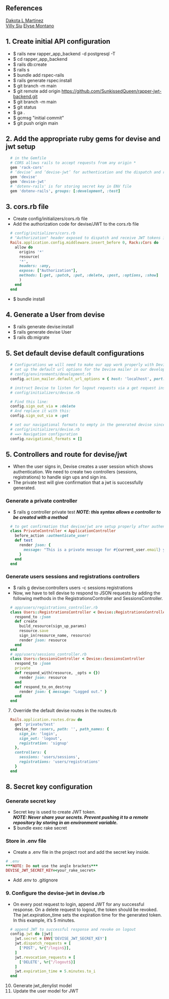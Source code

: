 ## References
[Dakota L Martinez](https://github.com/DakotaLMartinez/rails-devise-jwt-tutorial)  
[Villy Siu](https://medium.com/@villysiu/authenticate-user-with-devise-gem-and-devise-jwt-in-react-application-1-2-a869477a2cb3)
[Elyse Montano](https://github.com/elysemontano/apartment-app-backend)

## 1. Create initial API configuration
- $ rails new rapper_app_backend -d postgresql -T
- $ cd rapper_app_backend
- $ rails db:create
- $ rails s
- $ bundle add rspec-rails
- $ rails generate rspec:install
- $ git branch -m main
- $ git remote add origin https://github.com/SunkissedQueen/rapper-jwt-backend.git
- $ git branch -m main
- $ git status
- $ ga .
- $ gcmsg "initial commit"
- $ git push origin main

## 2. Add the appropriate ruby gems for devise and jwt setup
```rb
  # in the Gemfile
  # CORS allows rails to accept requests from any origin *
  gem 'rack-cors'
  # ‘devise’ and ‘devise-jwt’ for authentication and the dispatch and revocation of JWT tokens
  gem 'devise'
  gem 'devise-jwt'
  # 'dotenv-rails' is for storing secret key in ENV file
  gem 'dotenv-rails', groups: [:development, :test]
```
## 3. cors.rb file
- Create config/initializers/cors.rb file
- Add the authorization code for devise/JWT to the cors.rb file
```rb
  # config/initializers/cors.rb
  # "Authorization" header exposed to dispatch and receive JWT tokens in Auth headers
  Rails.application.config.middleware.insert_before 0, Rack::Cors do
    allow do
      origins '*'
      resource(
      '*',
      headers: :any,
      expose: ["Authorization"],
      methods: [:get, :patch, :put, :delete, :post, :options, :show]
      )
    end
  end
```
- $ bundle install

## 4. Generate a User from devise
- $ rails generate devise:install
- $ rails generate devise User
- $ rails db:migrate

## 5. Set default devise default configurations
```rb
  # Configurations we will need to make our app work properly with Devise. 
  # set up the default url options for the Devise mailer in our development environment
  # config/environments/development.rb
  config.action_mailer.default_url_options = { host: 'localhost', port: 3000 }

  # instruct Devise to listen for logout requests via a get request instead of the default delete
  # config/initializers/devise.rb

  # Find this line:
  config.sign_out_via = :delete
  # And replace it with this:
  config.sign_out_via = :get

  # set our navigational formats to empty in the generated devise since this is an API that will not use views
  # config/initializers/devise.rb
  # ==> Navigation configuration
  config.navigational_formats = []
```

## 5. Controllers and route for devise/jwt
- When the user signs in, Devise creates a user session which shows authentication. We need to create two controllers (sessions, registrations) to handle sign ups and sign ins.
- The private test will give confirmation that a jwt is successfully generated. 
### Generate a private controller 
- $ rails g controller private test
***NOTE: this syntax allows a controller to be created with a method***
```rb
  # to get confirmation that devise/jwt are setup properly after authenication
  class PrivateController < ApplicationController
    before_action :authenticate_user!
    def test
      render json: {
        message: "This is a private message for #{current_user.email} you should only see if you've got a correct token"
      }
    end
  end
```
### Generate users sessions and registrations controllers
- $ rails g devise:controllers users -c sessions registrations
- Now, we have to tell devise to respond to JSON requests by adding the following methods in the RegistrationsController and SessionsController.
```rb
  # app/users/registrations_controller.rb
  class Users::RegistrationsController < Devise::RegistrationsController
    respond_to :json
    def create
      build_resource(sign_up_params)
      resource.save
      sign_in(resource_name, resource)
      render json: resource
    end
  end
  # app/users/sessions_controller.rb
  class Users::SessionsController < Devise::SessionsController
    respond_to :json
    private
    def respond_with(resource, _opts = {})
      render json: resource
    end
    def respond_to_on_destroy
      render json: { message: "Logged out." }
    end
  end
```
7. Override the default devise routes in the routes.rb
```rb
  Rails.application.routes.draw do
    get 'private/test'
    devise_for :users, path: '', path_names: {
      sign_in: 'login',
      sign_out: 'logout',
      registration: 'signup'
    },
    controllers: {
      sessions: 'users/sessions',
      registrations: 'users/registrations'
    }
  end
```

## 8. Secret key configuration
### Generate secret key 
- Secret key is used to create JWT token.  
***NOTE: Never share your secrets. Prevent pushing it to a remote repository by storing in an environment variable.***
- $ bundle exec rake secret
### Store in .env file
- Create a .env file in the project root and add the secret key inside.
```rb
# .env
***NOTE: Do not use the angle brackets***
DEVISE_JWT_SECRET_KEY=<your_rake_secret>
```
- Add .env to .gitignore
### 9. Configure the devise-jwt in devise.rb
- On every post request to login, append JWT for any successful response. On a delete request to logout, the token should be revoked. The jwt.expiration_time sets the expiration time for the generated token. In this example, it’s 5 minutes.
```rb
  # append JWT to successful response and revoke on logout
  config.jwt do |jwt|
    jwt.secret = ENV['DEVISE_JWT_SECRET_KEY']
    jwt.dispatch_requests = [
      ['POST', %r{^/login$}],
    ]
    jwt.revocation_requests = [
      ['DELETE', %r{^/logout$}]
    ]
    jwt.expiration_time = 5.minutes.to_i
  end
```

10. Generate jwt_denylist model 
11. Update the user model for JWT
